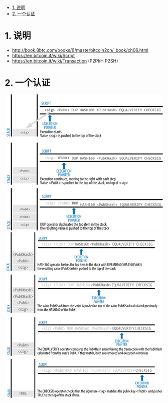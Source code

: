 <!-- TOC -->

- [1. 说明](#1-说明)
- [2. 一个认证](#2-一个认证)

<!-- /TOC -->


<a id="markdown-1-说明" name="1-说明"></a>
# 1. 说明

* http://book.8btc.com/books/6/masterbitcoin2cn/_book/ch06.html
* https://en.bitcoin.it/wiki/Script
* https://en.bitcoin.it/wiki/Transaction (P2PkH P2SH)



<a id="markdown-2-一个认证" name="2-一个认证"></a>
# 2. 一个认证

![](./pic/verify_script1.png)
![](./pic/verify_script2.png)

